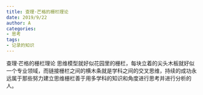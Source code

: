 ```yaml
---
title: 查理·芒格的栅栏理论
date: 2019/9/22
author: A
categories:
- 思考
tags:
- 记录的知识
---
```


查理·芒格的栅栏理论
思维模型就好似花园里的栅栏，每块立着的尖头木板就好似一个专业领域，而链接栅栏之间的横木条就是学科之间的交叉思维，持续的成功永远属于那些努力建立思维栅栏善于用多学科的知识和角度进行思考并进行分析的人。